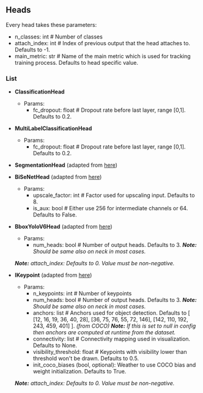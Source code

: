 ## Heads

Every head takes these parameters:
 - n_classes: int # Number of classes
 - attach_index: int # Index of previous output that the head attaches to. Defaults to -1.
 - main_metric: str # Name of the main metric which is used for tracking training process. Defaults to head specific value.

### List
- **ClassificationHead**
  - Params:
    - fc_dropout: float # Dropout rate before last layer, range [0,1]. Defaults to 0.2.

- **MultiLabelClassificationHead**
  - Params:
    - fc_dropout: float # Dropout rate before last layer, range [0,1]. Defaults to 0.2.

- **SegmentationHead** (adapted from [here](https://github.com/pytorch/vision/blob/main/torchvision/models/segmentation/fcn.py))

- **BiSeNetHead** (adapted from [here](https://github.com/taveraantonio/BiseNetv1))
  - Params:
    - upscale_factor: int # Factor used for upscaling input. Defaults to 8.
    - is_aux: bool # Either use 256 for intermediate channels or 64. Defaults to False.

- **BboxYoloV6Head** (adapted from [here](https://arxiv.org/pdf/2209.02976.pdf))
  - Params:
    - num_heads: bool # Number of output heads. Defaults to 3. ***Note:** Should be same also on neck in most cases.*
    
  ***Note:** attach_index: Defaults to 0. Value must be non-negative.* 

- **IKeypoint** (adapted from [here](https://github.com/WongKinYiu/yolov7))
  - Params:
    - n_keypoints: int # Number of keypoints
    - num_heads: bool # Number of output heads. Defaults to 3. ***Note:** Should be same also on neck in most cases.*
    - anchors: list # Anchors used for object detection. Defaults to [ [12, 16, 19, 36, 40, 28], [36, 75, 76, 55, 72, 146], [142, 110, 192, 243, 459, 401] ]. *(from COCO)* ***Note:** If this is set to null in config then anchors are computed at runtime from the dataset.*
    - connectivity: list # Connectivity mapping used in visualization. Defaults to None.
    - visibility_threshold: float # Keypoints with visibility lower than threshold won't be drawn. Defaults to 0.5.
    - init_coco_biases (bool, optional): Weather to use COCO bias and weight initialization. Defaults to True.

  ***Note:** attach_index: Defaults to 0. Value must be non-negative.*